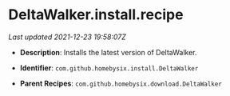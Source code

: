 # DeltaWalker.install.recipe

_Last updated 2021-12-23 19:58:07Z_

- **Description**: Installs the latest version of DeltaWalker.

- **Identifier**: `com.github.homebysix.install.DeltaWalker`

- **Parent Recipes**: `com.github.homebysix.download.DeltaWalker`
